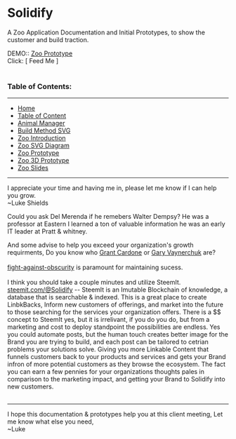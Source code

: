 # Solidify
A Zoo Application Documentation and Initial Prototypes, to show the customer and build traction.


DEMO::  <a href="http://jcsc.biz/Portals/12/Solidify/Zoo-3D.html">Zoo Prototype</a><br />
Click:   [ Feed Me ]
<br /><br />
<h3>Table of Contents:</h3><hr />

<ul>
                        <li><a href="http://jcsc.biz/Portals/12/Solidify/ZooStart.html">Home</a></li>
                        <li><a href="http://jcsc.biz/Portals/12/Solidify/Zoo-Index.html">Table of Content</a></li>
                        <li><a href="http://jcsc.biz/Portals/12/Solidify/AnimalManager.html">Animal Manager</a></li>
                        <li><a href="http://jcsc.biz/Portals/12/Solidify/Zoo-Build Method.svg">Build Method SVG</a></li>
                        <li><a href="http://jcsc.biz/Portals/12/Solidify/Zoo-Intro.html">Zoo Introduction</a></li>
                        <li><a href="http://jcsc.biz/Portals/12/Solidify/ZooDiagram.svg">Zoo SVG Diagram</a></li>
                        <li><a href="http://jcsc.biz/Portals/12/Solidify/Zoo.html">Zoo Prototype</a></li>
                        <li><a href="http://jcsc.biz/Portals/12/Solidify/Zoo-3D.html">Zoo 3D Prototype</a></li>
                        <li><a href="http://jcsc.biz/Portals/12/Solidify/Zoo-Slides.html">Zoo Slides</a></li>
                </ul><hr />
                


I appreciate your time and having me in, please let me know if I can help you grow.<br />
~Luke Shields


Could you ask Del Merenda if he remebers Walter Dempsy?  He was a professor at Eastern I learned a ton of valuable information he was an early IT leader at Pratt & whitney.  


And some advise to help you exceed your organization's growth requirments, Do you know who <a href="https://www.youtube.com/user/GrantCardone">Grant Cardone</a> or <a href="https://www.youtube.com/user/GaryVaynerchuk">Gary Vaynerchuk</a> are?<br /><br /><a href="https://grantcardone.com/fight-against-obscurity/">fight-against-obscurity</a> is paramount for maintaining sucess.<br />  
I think you should take a couple minutes and utilize SteemIt.<br />
<a href="https://steemit.com">steemit.com/@Solidify</a>  -- SteemIt is an Imutable Blockchain of knowledge, a database that is searchable & indexed.  This is a great place to create LinbkBacks, Inform new customers of offerings, and market into the future to those searching for the services your organization offers.
There is a $$ concept to SteemIt yes, but it is irrelivant, if you do you do, but from a marketing and cost to deploy standpoint the possibilities are endless.  Yes you could automate posts, but the human touch creates better image for the Brand you are trying to build, and each post can be tailored to cetrian problems your solutions solve.  Giving you more Linkable Content that funnels customers back to your products and services and gets your Brand infron of more potential customers as they browse the ecosystem.  The fact you can earn a few pennies for your organizations thoughts pales in comparison to the marketing impact, and getting your Brand to Solidify into new customers.
<br /><br /><hr />
I hope this documentation & prototypes help you at this client meeting, Let me know what else you need,<br />
~Luke
